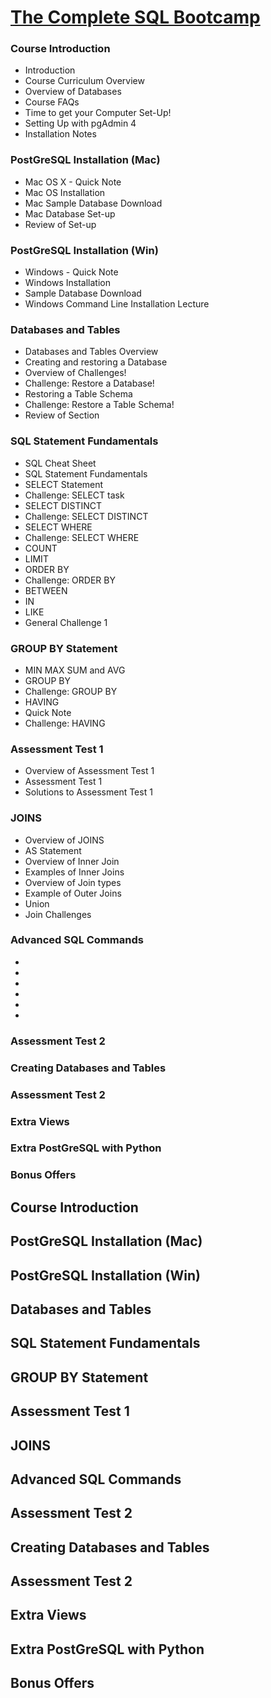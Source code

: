 
[The Complete SQL Bootcamp](https://www.udemy.com/the-complete-sql-bootcamp/learn/v4/overview)
========

### Course Introduction
  * Introduction
  * Course Curriculum Overview
  * Overview of Databases
  * Course FAQs
  * Time to get your Computer Set-Up!
  * Setting Up with pgAdmin 4
  * Installation Notes

### PostGreSQL Installation (Mac)
  * Mac OS X - Quick Note
  * Mac OS Installation
  * Mac Sample Database Download
  * Mac Database Set-up
  * Review of Set-up

### PostGreSQL Installation (Win)
  * Windows - Quick Note
  * Windows Installation
  * Sample Database Download
  * Windows Command Line Installation Lecture
  
### Databases and Tables
  * Databases and Tables Overview
  * Creating and restoring a Database
  * Overview of Challenges!
  * Challenge: Restore a Database!
  * Restoring a Table Schema
  * Challenge: Restore a Table Schema!
  * Review of Section

### SQL Statement Fundamentals
  * SQL Cheat Sheet
  * SQL Statement Fundamentals
  * SELECT Statement
  * Challenge: SELECT task
  * SELECT DISTINCT
  * Challenge: SELECT DISTINCT
  * SELECT WHERE
  * Challenge: SELECT WHERE
  * COUNT
  * LIMIT
  * ORDER BY
  * Challenge: ORDER BY
  * BETWEEN
  * IN
  * LIKE
  * General Challenge 1

### GROUP BY Statement
  * MIN MAX SUM and AVG
  * GROUP BY
  * Challenge: GROUP BY
  * HAVING
  * Quick Note
  * Challenge: HAVING

### Assessment Test 1
  * Overview of Assessment Test 1
  * Assessment Test 1
  * Solutions to Assessment Test 1

### JOINS
  * Overview of JOINS
  * AS Statement
  * Overview of Inner Join
  * Examples of Inner Joins
  * Overview of Join types
  * Example of Outer Joins
  * Union
  * Join Challenges

### Advanced SQL Commands
  *
  *
  *
  *
  *
  *

### Assessment Test 2

### Creating Databases and Tables

### Assessment Test 2

### Extra Views

### Extra PostGreSQL with Python

### Bonus Offers

Course Introduction
------

PostGreSQL Installation (Mac)
------

PostGreSQL Installation (Win)
------

Databases and Tables
------

SQL Statement Fundamentals
------

GROUP BY Statement
------

Assessment Test 1
------

JOINS
------

Advanced SQL Commands
------

Assessment Test 2
------

Creating Databases and Tables
------

Assessment Test 2
------

Extra Views
------

Extra PostGreSQL with Python
------

Bonus Offers
------
